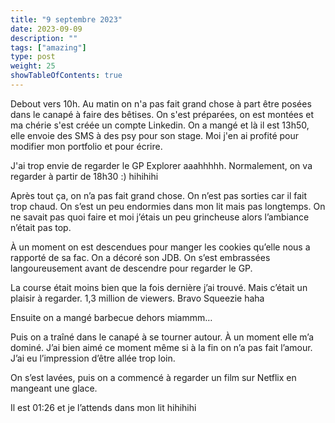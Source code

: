 ```yaml
---
title: "9 septembre 2023"
date: 2023-09-09
description: ""
tags: ["amazing"]
type: post
weight: 25
showTableOfContents: true
---
```


Debout vers 10h. Au matin on n'a pas fait grand chose à part être posées dans le canapé à faire des bêtises. On s'est préparées, on est montées et ma chérie s'est créée un compte Linkedin. On a mangé et là il est 13h50, elle envoie des SMS à des psy pour son stage. Moi j'en ai profité pour modifier mon portfolio et pour écrire.

J'ai trop envie de regarder le GP Explorer aaahhhhh. Normalement, on va regarder à partir de 18h30 :) hihihihi

Après tout ça, on n’a pas fait grand chose. On n’est pas sorties car il fait trop chaud. On s’est un peu endormies dans mon lit mais pas longtemps. On ne savait pas quoi faire et moi j’étais un peu grincheuse alors l’ambiance n’était pas top. 

À un moment on est descendues pour manger les cookies qu’elle nous a rapporté de sa fac. On a décoré son JDB. On s’est embrassées langoureusement avant de descendre pour regarder le GP. 

La course était moins bien que la fois dernière j’ai trouvé. Mais c’était un plaisir à regarder. 1,3 million de viewers. Bravo Squeezie haha 

Ensuite on a mangé barbecue dehors miammm… 

Puis on a traîné dans le canapé à se tourner autour. À un moment elle m’a dominé. J’ai bien aimé ce moment même si à la fin on n’a pas fait l’amour. J’ai eu l’impression d’être allée trop loin. 

On s’est lavées, puis on a commencé à regarder un film sur Netflix en mangeant une glace. 

Il est 01:26 et je l’attends dans mon lit hihihihi 